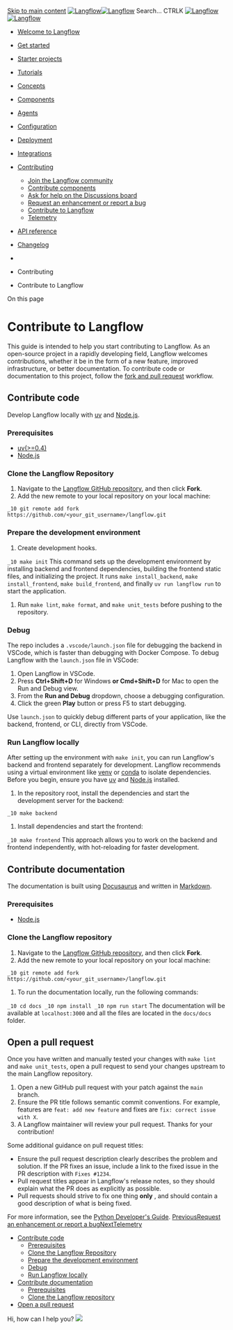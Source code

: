 [Skip to main content](https://docs.langflow.org/<#__docusaurus_skipToContent_fallback>)
[![Langflow](https://docs.langflow.org/img/langflow-logo-black.svg)![Langflow](https://docs.langflow.org/img/langflow-logo-white.svg)](https://docs.langflow.org/</>)
[](https://docs.langflow.org/<https:/github.com/langflow-ai/langflow>)[](https://docs.langflow.org/<https:/twitter.com/langflow_ai>)[](https://docs.langflow.org/<https:/discord.gg/EqksyE2EX9>)
Search...
CTRLK
[![Langflow](https://docs.langflow.org/img/langflow-logo-black.svg)![Langflow](https://docs.langflow.org/img/langflow-logo-white.svg)](https://docs.langflow.org/</>)
  * [Welcome to Langflow](https://docs.langflow.org/</>)
  * [Get started](https://docs.langflow.org/</get-started-installation>)
  * [Starter projects](https://docs.langflow.org/</starter-projects-basic-prompting>)
  * [Tutorials](https://docs.langflow.org/</tutorials-blog-writer>)
  * [Concepts](https://docs.langflow.org/</concepts-overview>)
  * [Components](https://docs.langflow.org/</components-agents>)
  * [Agents](https://docs.langflow.org/</agents-overview>)
  * [Configuration](https://docs.langflow.org/</configuration-api-keys>)
  * [Deployment](https://docs.langflow.org/</Deployment/deployment-docker>)
  * [Integrations](https://docs.langflow.org/</integrations-assemblyai>)
  * [Contributing](https://docs.langflow.org/</contributing-community>)
    * [Join the Langflow community](https://docs.langflow.org/</contributing-community>)
    * [Contribute components](https://docs.langflow.org/</contributing-components>)
    * [Ask for help on the Discussions board](https://docs.langflow.org/</contributing-github-discussions>)
    * [Request an enhancement or report a bug](https://docs.langflow.org/</contributing-github-issues>)
    * [Contribute to Langflow](https://docs.langflow.org/</contributing-how-to-contribute>)
    * [Telemetry](https://docs.langflow.org/</contributing-telemetry>)
  * [API reference](https://docs.langflow.org/</api-reference-api-examples>)
  * [Changelog](https://docs.langflow.org/<https:/github.com/langflow-ai/langflow/releases/latest>)


  * [](https://docs.langflow.org/</>)
  * Contributing
  * Contribute to Langflow


On this page
# Contribute to Langflow
This guide is intended to help you start contributing to Langflow. As an open-source project in a rapidly developing field, Langflow welcomes contributions, whether it be in the form of a new feature, improved infrastructure, or better documentation.
To contribute code or documentation to this project, follow the [fork and pull request](https://docs.langflow.org/<https:/docs.github.com/en/get-started/quickstart/contributing-to-projects>) workflow.
## Contribute code[​](https://docs.langflow.org/<#contribute-code> "Direct link to Contribute code")
Develop Langflow locally with [uv](https://docs.langflow.org/<https:/docs.astral.sh/uv/getting-started/installation/>) and [Node.js](https://docs.langflow.org/<https:/nodejs.org/en/download/package-manager>).
### Prerequisites[​](https://docs.langflow.org/<#prerequisites> "Direct link to Prerequisites")
  * [uv(>=0.4)](https://docs.langflow.org/<https:/docs.astral.sh/uv/getting-started/installation/>)
  * [Node.js](https://docs.langflow.org/<https:/nodejs.org/en/download/package-manager>)


### Clone the Langflow Repository[​](https://docs.langflow.org/<#clone-the-langflow-repository> "Direct link to Clone the Langflow Repository")
  1. Navigate to the [Langflow GitHub repository](https://docs.langflow.org/<https:/github.com/langflow-ai/langflow>), and then click **Fork**.
  2. Add the new remote to your local repository on your local machine:


`
_10
git remote add fork https://github.com/<your_git_username>/langflow.git
`
### Prepare the development environment[​](https://docs.langflow.org/<#prepare-the-development-environment> "Direct link to Prepare the development environment")
  1. Create development hooks.


`
_10
make init
`
This command sets up the development environment by installing backend and frontend dependencies, building the frontend static files, and initializing the project. It runs `make install_backend`, `make install_frontend`, `make build_frontend`, and finally `uv run langflow run` to start the application.
  1. Run `make lint`, `make format`, and `make unit_tests` before pushing to the repository.


### Debug[​](https://docs.langflow.org/<#debug> "Direct link to Debug")
The repo includes a `.vscode/launch.json` file for debugging the backend in VSCode, which is faster than debugging with Docker Compose. To debug Langflow with the `launch.json` file in VSCode:
  1. Open Langflow in VSCode.
  2. Press **Ctrl+Shift+D** for Windows **or Cmd+Shift+D** for Mac to open the Run and Debug view.
  3. From the **Run and Debug** dropdown, choose a debugging configuration.
  4. Click the green **Play** button or press F5 to start debugging.


Use `launch.json` to quickly debug different parts of your application, like the backend, frontend, or CLI, directly from VSCode.
### Run Langflow locally[​](https://docs.langflow.org/<#run-langflow-locally> "Direct link to Run Langflow locally")
After setting up the environment with `make init`, you can run Langflow's backend and frontend separately for development. Langflow recommends using a virtual environment like [venv](https://docs.langflow.org/<https:/docs.python.org/3/library/venv.html>) or [conda](https://docs.langflow.org/<https:/anaconda.org/anaconda/conda>) to isolate dependencies.
Before you begin, ensure you have [uv](https://docs.langflow.org/<https:/docs.astral.sh/uv/getting-started/installation/>) and [Node.js](https://docs.langflow.org/<https:/nodejs.org/en/download/package-manager>) installed.
  1. In the repository root, install the dependencies and start the development server for the backend:


`
_10
make backend
`
  1. Install dependencies and start the frontend:


`
_10
make frontend
`
This approach allows you to work on the backend and frontend independently, with hot-reloading for faster development.
## Contribute documentation[​](https://docs.langflow.org/<#contribute-documentation> "Direct link to Contribute documentation")
The documentation is built using [Docusaurus](https://docs.langflow.org/<https:/docusaurus.io/>) and written in [Markdown](https://docs.langflow.org/<https:/docusaurus.io/docs/markdown-features>).
### Prerequisites[​](https://docs.langflow.org/<#prerequisites-1> "Direct link to Prerequisites")
  * [Node.js](https://docs.langflow.org/<https:/nodejs.org/en/download/package-manager>)


### Clone the Langflow repository[​](https://docs.langflow.org/<#clone-the-langflow-repository-1> "Direct link to Clone the Langflow repository")
  1. Navigate to the [Langflow GitHub repository](https://docs.langflow.org/<https:/github.com/langflow-ai/langflow>), and then click **Fork**.
  2. Add the new remote to your local repository on your local machine:


`
_10
git remote add fork https://github.com/<your_git_username>/langflow.git
`
  1. To run the documentation locally, run the following commands:


`
_10
cd docs
_10
npm install
_10
npm run start
`
The documentation will be available at `localhost:3000` and all the files are located in the `docs/docs` folder.
## Open a pull request[​](https://docs.langflow.org/<#open-a-pull-request> "Direct link to Open a pull request")
Once you have written and manually tested your changes with `make lint` and `make unit_tests`, open a pull request to send your changes upstream to the main Langflow repository.
  1. Open a new GitHub pull request with your patch against the `main` branch.
  2. Ensure the PR title follows semantic commit conventions. For example, features are `feat: add new feature` and fixes are `fix: correct issue with X`.
  3. A Langflow maintainer will review your pull request. Thanks for your contribution!


Some additional guidance on pull request titles:
  * Ensure the pull request description clearly describes the problem and solution. If the PR fixes an issue, include a link to the fixed issue in the PR description with `Fixes #1234`.
  * Pull request titles appear in Langflow's release notes, so they should explain what the PR does as explicitly as possible.
  * Pull requests should strive to fix one thing **only** , and should contain a good description of what is being fixed.


For more information, see the [Python Developer's Guide](https://docs.langflow.org/<https:/devguide.python.org/getting-started/pull-request-lifecycle/index.html#making-good-commits>).
[PreviousRequest an enhancement or report a bug](https://docs.langflow.org/</contributing-github-issues>)[NextTelemetry](https://docs.langflow.org/</contributing-telemetry>)
  * [Contribute code](https://docs.langflow.org/<#contribute-code>)
    * [Prerequisites](https://docs.langflow.org/<#prerequisites>)
    * [Clone the Langflow Repository](https://docs.langflow.org/<#clone-the-langflow-repository>)
    * [Prepare the development environment](https://docs.langflow.org/<#prepare-the-development-environment>)
    * [Debug](https://docs.langflow.org/<#debug>)
    * [Run Langflow locally](https://docs.langflow.org/<#run-langflow-locally>)
  * [Contribute documentation](https://docs.langflow.org/<#contribute-documentation>)
    * [Prerequisites](https://docs.langflow.org/<#prerequisites-1>)
    * [Clone the Langflow repository](https://docs.langflow.org/<#clone-the-langflow-repository-1>)
  * [Open a pull request](https://docs.langflow.org/<#open-a-pull-request>)


Hi, how can I help you?
![](https://docs.langflow.org/img/langflow-icon-black-transparent.svg)
